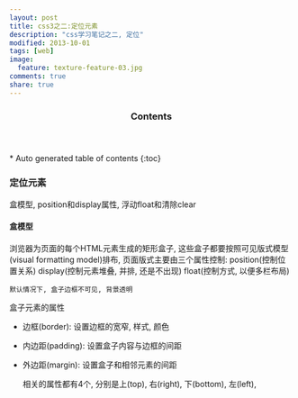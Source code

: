 ```yaml
---
layout: post
title: css3之二:定位元素
description: "css学习笔记之二, 定位"
modified: 2013-10-01
tags: [web]
image:
  feature: texture-feature-03.jpg
comments: true
share: true
---
```


<section id="table-of-contents" class="toc">
  <header>
    <h3>Contents</h3>
  </header>
<div id="drawer" markdown="1">
*  Auto generated table of contents
{:toc}
</div>
</section><!-- /#table-of-contents -->

### 定位元素

盒模型, position和display属性, 浮动float和清除clear

#### 盒模型

浏览器为页面的每个HTML元素生成的矩形盒子, 这些盒子都要按照可见版式模型(visual formatting model)排布, 页面版式主要由三个属性控制: position(控制位置关系) display(控制元素堆叠, 并排, 还是不出现) float(控制方式, 以便多栏布局)

	默认情况下, 盒子边框不可见, 背景透明

盒子元素的属性

- 边框(border): 设置边框的宽窄, 样式, 颜色
- 内边距(padding): 设置盒子内容与边框的间距
- 外边距(margin): 设置盒子和相邻元素的间距

	相关的属性都有4个, 分别是上(top), 右(right), 下(bottom), 左(left), 
	
	
